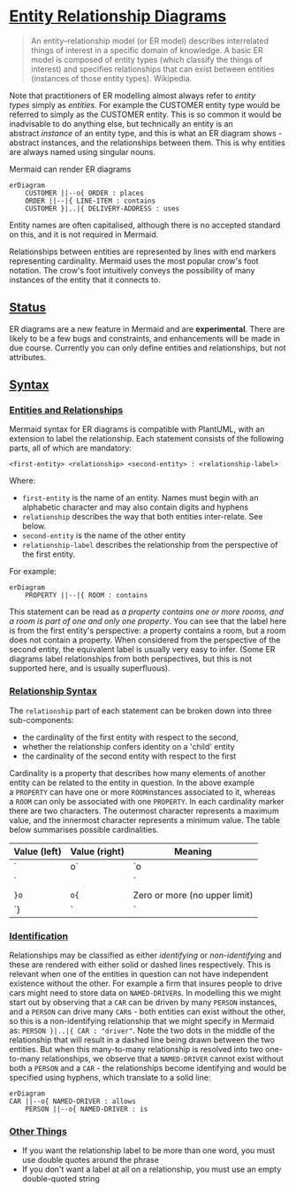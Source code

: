 # [Entity Relationship Diagrams](https://mermaid-js.github.io/mermaid/#/entityRelationshipDiagram?id=entity-relationship-diagrams)

> An entity–relationship model (or ER model) describes interrelated things of interest in a specific domain of knowledge. A basic ER model is composed of entity types (which classify the things of interest) and specifies relationships that can exist between entities (instances of those entity types). Wikipedia.

Note that practitioners of ER modelling almost always refer to&nbsp;_entity types_&nbsp;simply as&nbsp;_entities_. For example the CUSTOMER entity type would be referred to simply as the CUSTOMER entity. This is so common it would be inadvisable to do anything else, but technically an entity is an abstract&nbsp;_instance_&nbsp;of an entity type, and this is what an ER diagram shows - abstract instances, and the relationships between them. This is why entities are always named using singular nouns.

Mermaid can render ER diagrams

``` Mermaid {hide=false}
erDiagram
    CUSTOMER ||--o{ ORDER : places
    ORDER ||--|{ LINE-ITEM : contains
    CUSTOMER }|..|{ DELIVERY-ADDRESS : uses
```



Entity names are often capitalised, although there is no accepted standard on this, and it is not required in Mermaid.

Relationships between entities are represented by lines with end markers representing cardinality. Mermaid uses the most popular crow's foot notation. The crow's foot intuitively conveys the possibility of many instances of the entity that it connects to.

## [Status](https://mermaid-js.github.io/mermaid/#/entityRelationshipDiagram?id=status)

ER diagrams are a new feature in Mermaid and are&nbsp;**experimental**. There are likely to be a few bugs and constraints, and enhancements will be made in due course. Currently you can only define entities and relationships, but not attributes.

## [Syntax](https://mermaid-js.github.io/mermaid/#/entityRelationshipDiagram?id=syntax)

### [Entities and Relationships](https://mermaid-js.github.io/mermaid/#/entityRelationshipDiagram?id=entities-and-relationships)

Mermaid syntax for ER diagrams is compatible with PlantUML, with an extension to label the relationship. Each statement consists of the following parts, all of which are mandatory:

``` 
<first-entity> <relationship> <second-entity> : <relationship-label>
```

Where:

*  `first-entity`&nbsp;is the name of an entity. Names must begin with an alphabetic character and may also contain digits and hyphens
*  `relationship`&nbsp;describes the way that both entities inter-relate. See below.
*  `second-entity`&nbsp;is the name of the other entity
*  `relationship-label`&nbsp;describes the relationship from the perspective of the first entity.

For example:

``` Mermaid {hide=false}
erDiagram
    PROPERTY ||--|{ ROOM : contains
```

This statement can be read as&nbsp;_a property contains one or more rooms, and a room is part of one and only one property_. You can see that the label here is from the first entity's perspective: a property contains a room, but a room does not contain a property. When considered from the perspective of the second entity, the equivalent label is usually very easy to infer. (Some ER diagrams label relationships from both perspectives, but this is not supported here, and is usually superfluous).

### [Relationship Syntax](https://mermaid-js.github.io/mermaid/#/entityRelationshipDiagram?id=relationship-syntax)

The&nbsp;`relationship`&nbsp;part of each statement can be broken down into three sub-components:

*  the cardinality of the first entity with respect to the second,
*  whether the relationship confers identity on a 'child' entity
*  the cardinality of the second entity with respect to the first

Cardinality is a property that describes how many elements of another entity can be related to the entity in question. In the above example a&nbsp;`PROPERTY`&nbsp;can have one or more&nbsp;`ROOM`instances associated to it, whereas a&nbsp;`ROOM`&nbsp;can only be associated with one&nbsp;`PROPERTY`. In each cardinality marker there are two characters. The outermost character represents a maximum value, and the innermost character represents a minimum value. The table below summarises possible cardinalities.

| Value (left) | Value (right) | Meaning |
|--------------|---------------|---------|
| `|o` | `o|` | Zero or one |
| `||` | `||` | Exactly one |
| `}o` | `o{` | Zero or more (no upper limit) |
| `}|` | `|{` | One or more (no upper limit) |

### [Identification](https://mermaid-js.github.io/mermaid/#/entityRelationshipDiagram?id=identification)

Relationships may be classified as either&nbsp;_identifying_&nbsp;or&nbsp;_non-identifying_&nbsp;and these are rendered with either solid or dashed lines respectively. This is relevant when one of the entities in question can not have independent existence without the other. For example a firm that insures people to drive cars might need to store data on&nbsp;`NAMED-DRIVER`s. In modelling this we might start out by observing that a&nbsp;`CAR`&nbsp;can be driven by many&nbsp;`PERSON`&nbsp;instances, and a&nbsp;`PERSON`&nbsp;can drive many&nbsp;`CAR`s - both entities can exist without the other, so this is a non-identifying relationship that we might specify in Mermaid as:&nbsp;`PERSON }|..|{ CAR : "driver"`. Note the two dots in the middle of the relationship that will result in a dashed line being drawn between the two entities. But when this many-to-many relationship is resolved into two one-to-many relationships, we observe that a&nbsp;`NAMED-DRIVER`&nbsp;cannot exist without both a&nbsp;`PERSON`&nbsp;and a&nbsp;`CAR`&nbsp;- the relationships become identifying and would be specified using hyphens, which translate to a solid line:

``` Mermaid {hide=false}
erDiagram
CAR ||--o{ NAMED-DRIVER : allows
    PERSON ||--o{ NAMED-DRIVER : is
```

### [Other Things](https://mermaid-js.github.io/mermaid/#/entityRelationshipDiagram?id=other-things)

*  If you want the relationship label to be more than one word, you must use double quotes around the phrase
*  If you don't want a label at all on a relationship, you must use an empty double-quoted string